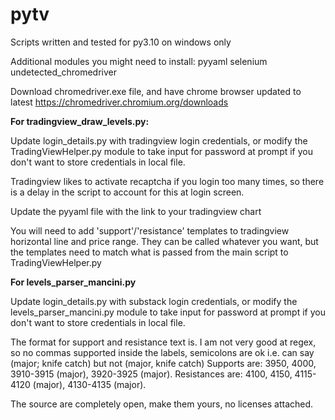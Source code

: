 # pytv

Scripts written and tested for py3.10 on windows only

Additional modules you might need to install:
pyyaml
selenium
undetected_chromedriver

Download chromedriver.exe file, and have chrome browser updated to latest
https://chromedriver.chromium.org/downloads


**For tradingview_draw_levels.py:**

Update login_details.py with tradingview login credentials, or modify the TradingViewHelper.py module to take input for password at prompt if you don't want to store credentials in local file.

Tradingview likes to activate recaptcha if you login too many times, so there is a delay in the script to account for this at login screen.

Update the pyyaml file with the link to your tradingview chart

You will need to add 'support'/'resistance' templates to tradingview horizontal line and price range. They can be called whatever you want, but the templates need to match what is passed from the main script to TradingViewHelper.py


**For levels_parser_mancini.py**

Update login_details.py with substack login credentials, or modify the levels_parser_mancini.py module to take input for password at prompt if you don't want to store credentials in local file.

The format for support and resistance text is. I am not very good at regex, so no commas supported inside the labels, semicolons are ok i.e. can say (major; knife catch) but not (major, knife catch)
Supports are: 3950, 4000, 3910-3915 (major), 3920-3925 (major).
Resistances are: 4100, 4150, 4115-4120 (major), 4130-4135 (major).


The source are completely open, make them yours, no licenses attached.
